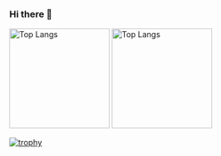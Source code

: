### Hi there 👋

<p align="left"> 
  <img alt="Top Langs" height="180px" src="https://github-readme-stats.vercel.app/api/top-langs/?username=AkiHayashi&layout=compact&theme=cobalt">
  <img alt="Top Langs" height="180px" src="https://github-readme-stats.vercel.app/api?username=AkiHayashi&show_icons=true&theme=cobalt">
</p>

[![trophy](https://github-profile-trophy.vercel.app/?username=AkiHayashi&theme=tokyonight&column=7
)](https://github.com/ryo-ma/github-profile-trophy)


<!--
**AkiHayashi/AkiHayashi** is a ✨ _special_ ✨ repository because its `README.md` (this file) appears on your GitHub profile.

Here are some ideas to get you started:

- 🔭 I’m currently working on ...
- 🌱 I’m currently learning ...
- 👯 I’m looking to collaborate on ...
- 🤔 I’m looking for help with ...
- 💬 Ask me about ...
- 📫 How to reach me: ...
- 😄 Pronouns: ...
- ⚡ Fun fact: ...
-->
